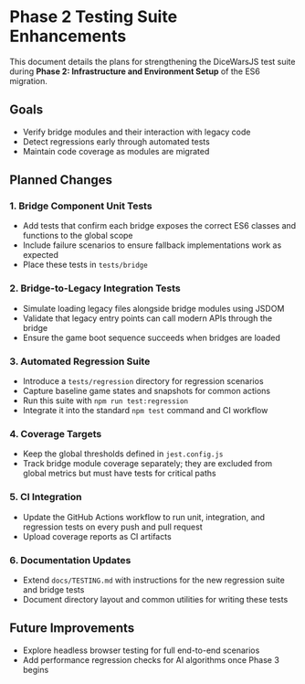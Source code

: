 # Phase 2 Testing Suite Enhancements

This document details the plans for strengthening the DiceWarsJS test suite during **Phase 2: Infrastructure and Environment Setup** of the ES6 migration.

## Goals

- Verify bridge modules and their interaction with legacy code
- Detect regressions early through automated tests
- Maintain code coverage as modules are migrated

## Planned Changes

### 1. Bridge Component Unit Tests

- Add tests that confirm each bridge exposes the correct ES6 classes and functions to the global scope
- Include failure scenarios to ensure fallback implementations work as expected
- Place these tests in `tests/bridge`

### 2. Bridge-to-Legacy Integration Tests

- Simulate loading legacy files alongside bridge modules using JSDOM
- Validate that legacy entry points can call modern APIs through the bridge
- Ensure the game boot sequence succeeds when bridges are loaded

### 3. Automated Regression Suite

- Introduce a `tests/regression` directory for regression scenarios
- Capture baseline game states and snapshots for common actions
- Run this suite with `npm run test:regression`
- Integrate it into the standard `npm test` command and CI workflow

### 4. Coverage Targets

- Keep the global thresholds defined in `jest.config.js`
- Track bridge module coverage separately; they are excluded from global metrics but must have tests for critical paths

### 5. CI Integration

- Update the GitHub Actions workflow to run unit, integration, and regression tests on every push and pull request
- Upload coverage reports as CI artifacts

### 6. Documentation Updates

- Extend `docs/TESTING.md` with instructions for the new regression suite and bridge tests
- Document directory layout and common utilities for writing these tests

## Future Improvements

- Explore headless browser testing for full end-to-end scenarios
- Add performance regression checks for AI algorithms once Phase 3 begins
